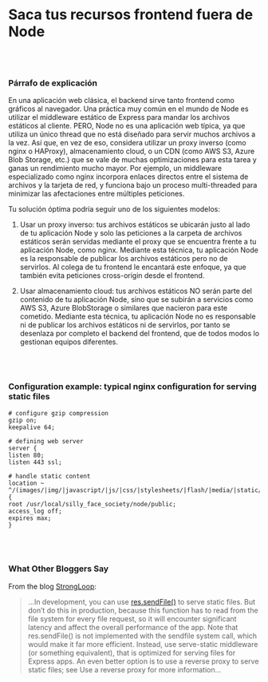 # Saca tus recursos frontend fuera de Node

<br/><br/>

### Párrafo de explicación

En una aplicación web clásica, el backend sirve tanto frontend como gráficos al navegador. Una práctica muy común en el mundo de Node es utilizar el middleware estático de Express para mandar los archivos estáticos al cliente. PERO, Node no es una aplicación web típica, ya que utiliza un único thread que no está diseñado para servir muchos archivos a la vez. Así que, en vez de eso, considera utilizar un proxy inverso (como nginx o HAProxy), almacenamiento cloud, o un CDN (como AWS S3, Azure Blob Storage, etc.) que se vale de muchas optimizaciones para esta tarea y ganas un rendimiento mucho mayor. Por ejemplo, un middleware especializado como nginx incorpora enlaces directos entre el sistema de archivos y la tarjeta de red, y funciona bajo un proceso multi-threaded para minimizar las afectaciones entre múltiples peticiones.

Tu solución óptima podría seguir uno de los siguientes modelos:

1. Usar un proxy inverso: tus archivos estáticos se ubicarán justo al lado de tu aplicación Node y solo las peticiones a la carpeta de archivos estáticos serán servidas mediante el proxy que se encuentra frente a tu aplicación Node, como nginx. Mediante esta técnica, tu aplicación Node es la responsable de publicar los archivos estáticos pero no de servirlos. Al colega de tu frontend le encantará este enfoque, ya que también evita peticiones cross-origin desde el frontend.

2. Usar almacenamiento cloud: tus archivos estáticos NO serán parte del contenido de tu aplicación Node, sino que se subirán a servicios como AWS S3, Azure BlobStorage o similares que nacieron para este cometido. Mediante esta técnica, tu aplicación Node no es responsable ni de publicar los archivos estáticos ni de servirlos, por tanto se desenlaza por completo el backend del frontend, que de todos modos lo gestionan equipos diferentes.

<br/><br/>

### Configuration example: typical nginx configuration for serving static files

```nginx
# configure gzip compression
gzip on;
keepalive 64;

# defining web server
server {
listen 80;
listen 443 ssl;

# handle static content
location ~ ^/(images/|img/|javascript/|js/|css/|stylesheets/|flash/|media/|static/|robots.txt|humans.txt|favicon.ico) {
root /usr/local/silly_face_society/node/public;
access_log off;
expires max;
}
```

<br/><br/>

### What Other Bloggers Say

From the blog [StrongLoop](https://strongloop.com/strongblog/best-practices-for-express-in-production-part-two-performance-and-reliability/):

>…In development, you can use [res.sendFile()](http://expressjs.com/4x/api.html#res.sendFile) to serve static files. But don’t do this in production, because this function has to read from the file system for every file request, so it will encounter significant latency and affect the overall performance of the app. Note that res.sendFile() is not implemented with the sendfile system call, which would make it far more efficient. Instead, use serve-static middleware (or something equivalent), that is optimized for serving files for Express apps. An even better option is to use a reverse proxy to serve static files; see Use a reverse proxy for more information…

<br/><br/>
